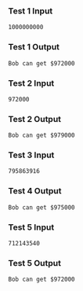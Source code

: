 ### Test 1 Input  
 ``` 
 1000000000
 ```

### Test 1 Output 
  ```
  Bob can get $972000
  ```

### Test 2 Input
  ```
  972000
  ```

### Test 2 Output
  ```
  Bob can get $979000
  ```
 
### Test 3 Input
  ```
  795863916
  ```

### Test 4 Output
  ```
  Bob can get $975000
  ```

### Test 5 Input
  ```
  712143540
  ```

### Test 5 Output
  ```
  Bob can get $972000
  ```
